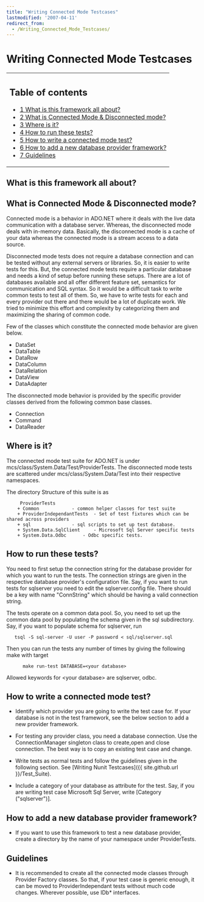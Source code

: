 ```yaml
---
title: "Writing Connected Mode Testcases"
lastmodified: '2007-04-11'
redirect_from:
  - /Writing_Connected_Mode_Testcases/
---
```


Writing Connected Mode Testcases
================================

<table>
<col width="100%" />
<tbody>
<tr class="odd">
<td align="left"><h2>Table of contents</h2>
<ul>
<li><a href="#what-is-this-framework-all-about">1 What is this framework all about?</a></li>
<li><a href="#what-is-connected-mode--disconnected-mode">2 What is Connected Mode &amp; Disconnected mode?</a></li>
<li><a href="#where-is-it">3 Where is it?</a></li>
<li><a href="#how-to-run-these-tests">4 How to run these tests?</a></li>
<li><a href="#how-to-write-a-connected-mode-test">5 How to write a connected mode test?</a></li>
<li><a href="#how-to-add-a-new-database-provider-framework">6 How to add a new database provider framework?</a></li>
<li><a href="#guidelines">7 Guidelines</a></li>
</ul></td>
</tr>
</tbody>
</table>

What is this framework all about?
---------------------------------

What is Connected Mode & Disconnected mode?
-------------------------------------------

Connected mode is a behavior in ADO.NET where it deals with the live data communication with a database server. Whereas, the disconnected mode deals with in-memory data. Basically, the disconnected mode is a cache of your data whereas the connected mode is a stream access to a data source.

Disconnected mode tests does not require a database connection and can be tested without any external servers or libraries. So, it is easier to write tests for this. But, the connected mode tests require a particular database and needs a kind of setup before running these setups. There are a lot of databases available and all offer different feature set, semantics for communication and SQL syntax. So it would be a difficult task to write common tests to test all of them. So, we have to write tests for each and every provider out there and there would be a lot of duplicate work. We tried to minimize this effort and complexity by categorizing them and maximizing the sharing of common code.

Few of the classes which constitute the connected mode behavior are given below.

-   DataSet
-   DataTable
-   DataRow
-   DataColumn
-   DataRelation
-   DataView
-   DataAdapter

The disconnected mode behavior is provided by the specific provider classes derived from the following common base classes.

-   Connection
-   Command
-   DataReader

Where is it?
------------

The connected mode test suite for ADO.NET is under mcs/class/System.Data/Test/ProviderTests. The disconnected mode tests are scattered under mcs/class/System.Data/Test into their respective namespaces.

The directory Structure of this suite is as

         ProviderTests
        + Common            - common helper classes for test suite
        + ProviderIndependantTests  - Set of test fixtures which can be shared across providers
        + sql               - sql scripts to set up test database.
        + System.Data.SqlClient     - Microsoft Sql Server specific tests
        + System.Data.Odbc      - Odbc specific tests.

How to run these tests?
-----------------------

You need to first setup the connection string for the database provider for which you want to run the tests. The connection strings are given in the respective database provider's configuration file. Say, if you want to run tests for sqlserver you need to edit the sqlserver.config file. There should be a key with name "ConnString" which should be having a valid connection string.

The tests operate on a common data pool. So, you need to set up the common data pool by populating the schema given in the sql subdirectory. Say, if you want to populate schema for sqlserver, run

       tsql -S sql-server -U user -P password < sql/sqlserver.sql

Then you can run the tests any number of times by giving the following make with target

          make run-test DATABASE=<your database>

Allowed keywords for \<your database\> are sqlserver, odbc.

How to write a connected mode test?
-----------------------------------

-   Identify which provider you are going to write the test case for. If your database is not in the test framework, see the below section to add a new provider framework.

-   For testing any provider class, you need a database connection. Use the ConnectionManager singleton class to create,open and close connection. The best way is to copy an existing test case and change.

-   Write tests as normal tests and follow the guidelines given in the following section. See [Writing Nunit Testcases]({{ site.github.url }}/Test_Suite).

-   Include a category of your database as attribute for the test. Say, if you are writing test case Microsoft Sql Server, write [Category ("sqlserver")].

How to add a new database provider framework?
---------------------------------------------

-   If you want to use this framework to test a new database provider, create a directory by the name of your namespace under ProviderTests.

Guidelines
----------

-   It is recommended to create all the connected mode classes through Provider Factory classes. So that, if your test case is generic enough, it can be moved to ProviderIndependant tests without much code changes. Wherever possible, use IDb\* interfaces.


